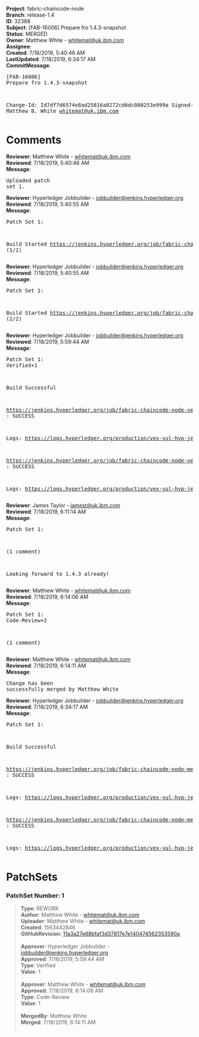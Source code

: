 <strong>Project</strong>: fabric-chaincode-node<br><strong>Branch</strong>: release-1.4<br><strong>ID</strong>: 32388<br><strong>Subject</strong>: [FAB-16006] Prepare fro 1.4.3-snapshot<br><strong>Status</strong>: MERGED<br><strong>Owner</strong>: Matthew White - whitemat@uk.ibm.com<br><strong>Assignee</strong>:<br><strong>Created</strong>: 7/18/2019, 5:40:46 AM<br><strong>LastUpdated</strong>: 7/18/2019, 6:34:17 AM<br><strong>CommitMessage</strong>:<br><pre>[FAB-16006] Prepare fro 1.4.3-snapshot

Change-Id: Id7df7d6574e8ad25816a0272cd6dc080253e999a
Signed-off-by: Matthew B. White <whitemat@uk.ibm.com>
</pre><h1>Comments</h1><strong>Reviewer</strong>: Matthew White - whitemat@uk.ibm.com<br><strong>Reviewed</strong>: 7/18/2019, 5:40:46 AM<br><strong>Message</strong>: <pre>Uploaded patch set 1.</pre><strong>Reviewer</strong>: Hyperledger Jobbuilder - jobbuilder@jenkins.hyperledger.org<br><strong>Reviewed</strong>: 7/18/2019, 5:40:55 AM<br><strong>Message</strong>: <pre>Patch Set 1:

Build Started https://jenkins.hyperledger.org/job/fabric-chaincode-node-verify-s390x/601/ (1/2)</pre><strong>Reviewer</strong>: Hyperledger Jobbuilder - jobbuilder@jenkins.hyperledger.org<br><strong>Reviewed</strong>: 7/18/2019, 5:40:55 AM<br><strong>Message</strong>: <pre>Patch Set 1:

Build Started https://jenkins.hyperledger.org/job/fabric-chaincode-node-verify-x86_64/599/ (2/2)</pre><strong>Reviewer</strong>: Hyperledger Jobbuilder - jobbuilder@jenkins.hyperledger.org<br><strong>Reviewed</strong>: 7/18/2019, 5:59:44 AM<br><strong>Message</strong>: <pre>Patch Set 1: Verified+1

Build Successful 

https://jenkins.hyperledger.org/job/fabric-chaincode-node-verify-s390x/601/ : SUCCESS

Logs: https://logs.hyperledger.org/production/vex-yul-hyp-jenkins-3/fabric-chaincode-node-verify-s390x/601

https://jenkins.hyperledger.org/job/fabric-chaincode-node-verify-x86_64/599/ : SUCCESS

Logs: https://logs.hyperledger.org/production/vex-yul-hyp-jenkins-3/fabric-chaincode-node-verify-x86_64/599</pre><strong>Reviewer</strong>: James Taylor - jamest@uk.ibm.com<br><strong>Reviewed</strong>: 7/18/2019, 6:11:14 AM<br><strong>Message</strong>: <pre>Patch Set 1:

(1 comment)

Looking forward to 1.4.3 already!</pre><strong>Reviewer</strong>: Matthew White - whitemat@uk.ibm.com<br><strong>Reviewed</strong>: 7/18/2019, 6:14:06 AM<br><strong>Message</strong>: <pre>Patch Set 1: Code-Review+2

(1 comment)</pre><strong>Reviewer</strong>: Matthew White - whitemat@uk.ibm.com<br><strong>Reviewed</strong>: 7/18/2019, 6:14:11 AM<br><strong>Message</strong>: <pre>Change has been successfully merged by Matthew White</pre><strong>Reviewer</strong>: Hyperledger Jobbuilder - jobbuilder@jenkins.hyperledger.org<br><strong>Reviewed</strong>: 7/18/2019, 6:34:17 AM<br><strong>Message</strong>: <pre>Patch Set 1:

Build Successful 

https://jenkins.hyperledger.org/job/fabric-chaincode-node-merge-x86_64/187/ : SUCCESS

Logs: https://logs.hyperledger.org/production/vex-yul-hyp-jenkins-3/fabric-chaincode-node-merge-x86_64/187

https://jenkins.hyperledger.org/job/fabric-chaincode-node-merge-s390x/188/ : SUCCESS

Logs: https://logs.hyperledger.org/production/vex-yul-hyp-jenkins-3/fabric-chaincode-node-merge-s390x/188</pre><h1>PatchSets</h1><h3>PatchSet Number: 1</h3><blockquote><strong>Type</strong>: REWORK<br><strong>Author</strong>: Matthew White - whitemat@uk.ibm.com<br><strong>Uploader</strong>: Matthew White - whitemat@uk.ibm.com<br><strong>Created</strong>: 1563442846<br><strong>GitHubRevision</strong>: [11a3a27e68bfaf3d37817e7e140474562353590a](https://github.com/hyperledger/fabric-chaincode-node/commit/11a3a27e68bfaf3d37817e7e140474562353590a)<br><br><strong>Approver</strong>: Hyperledger Jobbuilder - jobbuilder@jenkins.hyperledger.org<br><strong>Approved</strong>: 7/18/2019, 5:59:44 AM<br><strong>Type</strong>: Verified<br><strong>Value</strong>: 1<br><br><strong>Approver</strong>: Matthew White - whitemat@uk.ibm.com<br><strong>Approved</strong>: 7/18/2019, 6:14:06 AM<br><strong>Type</strong>: Code-Review<br><strong>Value</strong>: 1<br><br><strong>MergedBy</strong>: Matthew White<br><strong>Merged</strong>: 7/18/2019, 6:14:11 AM<br><br></blockquote>
